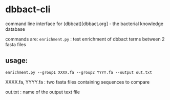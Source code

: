 # dbbact-cli
command line interface for (dbbcat)[dbbact.org] - the bacterial knowledge database

commands are:
```enrichment.py``` : test enrichment of dbbact terms between 2 fasta files

usage:
------

```enrichment.py --group1 XXXX.fa --group2 YYYY.fa --output out.txt```

XXXX.fa, YYYY.fa : two fasta files containing sequences to compare

out.txt : name of the output text file




